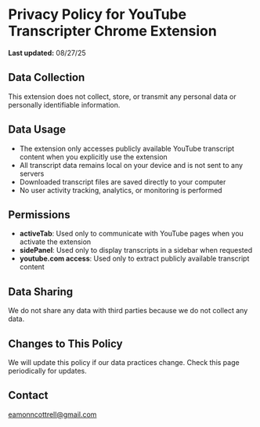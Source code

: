 # Privacy Policy for YouTube Transcripter Chrome Extension

**Last updated:** 08/27/25

## Data Collection
This extension does not collect, store, or transmit any personal data or personally identifiable information.

## Data Usage
- The extension only accesses publicly available YouTube transcript content when you explicitly use the extension
- All transcript data remains local on your device and is not sent to any servers
- Downloaded transcript files are saved directly to your computer
- No user activity tracking, analytics, or monitoring is performed

## Permissions
- **activeTab**: Used only to communicate with YouTube pages when you activate the extension
- **sidePanel**: Used only to display transcripts in a sidebar when requested
- **youtube.com access**: Used only to extract publicly available transcript content

## Data Sharing
We do not share any data with third parties because we do not collect any data.

## Changes to This Policy
We will update this policy if our data practices change. Check this page periodically for updates.

## Contact
eamonncottrell@gmail.com